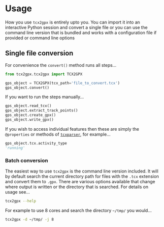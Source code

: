 # Usage

How you use `tcx2gpx` is entirely upto you. You can import it into an interactive Python session and convert a single
file or you can use the command line version that is bundled and works with a configuration file if provided or command
line options
## Single file conversion

For convenience the `convert()` method runs all steps...

```python
from tcx2gpx.tcx2gpx import TCX2GPX

gps_object = TCX2GPX(tcx_path='file_to_convert.tcx')
gps_object.convert()
```

If you want to run the steps manually...

```python
gps_object.read_tcx()
gps_object.extract_track_points()
gps_object.create_gpx()
gps_object.write_gpx()
```

If you wish to access individual features then these are simply the `@properties` or methods of
[`tcxparser`](https://github.com/vkurup/python-tcxparser/), for example...

```python
gps_object.tcx.activity_type
'running'
```

### Batch conversion

The easiest way to use `tcx2gpx` is the command line version included. It will by default search the current directory
path for files with the `.tcx` extension and convert them to `.gpx`. There are various options available that change
where output is written or the directory that is searched. For details on usage see...

``` bash
tcx2gpx --help
```

For example to use 8 cores and search the directory `~/tmp/` you would...

``` bash
tcx2gpx -d ~/tmp/ -j 8
```
